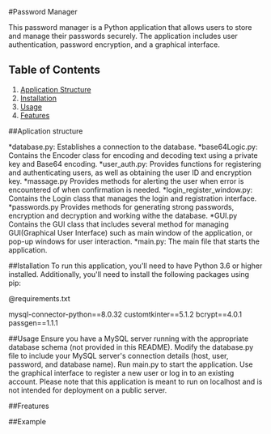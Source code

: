 #Password Manager

This password manager is a Python application that allows users to store and manage their passwords securely.
The application includes user authentication, password encryption, and a graphical interface.

## Table of Contents
1. [Application Structure](#application-structure)
2. [Installation](#installation)
3. [Usage](#usage)
4. [Features](#features)

##Aplication structure

*database.py: Establishes a connection to the database.
*base64Logic.py: Contains the Encoder class for encoding and decoding text using a private key and Base64 encoding.
*user_auth.py: Provides functions for registering and authenticating users, as well as obtaining the user ID and encryption key.
*massage.py Provides methods for alerting the user when error is encountered of when confirmation is needed.
*login_register_window.py: Contains the Login class that manages the login and registration interface.
*passwords.py Provides methods for generating strong passwords, encryption and decryption and working withe the database.
*GUI.py Contains the GUI class that includes several method for managing GUI(Graphical User Interface) such as main window of the application,
 or pop-up windows for user interaction.
*main.py: The main file that starts the application.



##Istallation
To run this application, you'll need to have Python 3.6 or higher installed. Additionally, you'll need to install the following packages using pip:


@requirements.txt

mysql-connector-python==8.0.32
customtkinter==5.1.2
bcrypt==4.0.1
passgen==1.1.1


##Usage
Ensure you have a MySQL server running with the appropriate database schema (not provided in this README).
Modify the database.py file to include your MySQL server's connection details (host, user, password, and database name).
Run main.py to start the application.
Use the graphical interface to register a new user or log in to an existing account.
Please note that this application is meant to run on localhost and is not intended for deployment on a public server.


##Freatures


##Example
